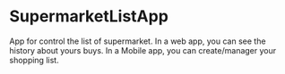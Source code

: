 # SupermarketListApp
App for control the list of supermarket. In a web app, you can see the history about yours buys. In a Mobile app, you can create/manager your shopping list. 
